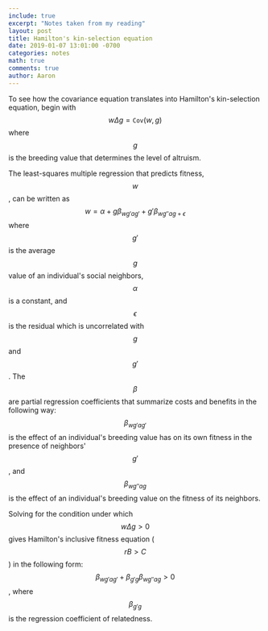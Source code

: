 ```yaml
---
include: true
excerpt: "Notes taken from my reading"
layout: post
title: Hamilton's kin-selection equation
date: 2019-01-07 13:01:00 -0700
categories: notes 
math: true
comments: true
author: Aaron
---
```


To see how the covariance equation translates into Hamilton's kin-selection equation, begin with $$w\Delta g = \texttt{Cov}(w,g)$$ where $$g$$ is the breeding value that determines the level of altruism.  

The least-squares multiple regression that predicts fitness, $$w$$, can be written as $$w = \alpha + g\beta_{wg'ag'} + g'\beta_{wg''ag+\epsilon}$$ where $$g'$$ is the average $$g$$ value of an individual's social neighbors, $$\alpha$$ is a constant, and $$\epsilon$$ is the residual which is uncorrelated with $$g$$ and $$g'$$. The $$\beta$$ are partial regression coefficients that summarize costs and benefits in the following way: $$\beta_{wg'ag'}$$ is the effect of an individual's breeding value has on its own fitness in the presence of neighbors' $$g'$$, and $$\beta_{wg''ag}$$ is the effect of an individual's breeding value on the fitness of its neighbors.  

Solving for the condition under which $$w\Delta g > 0$$ gives Hamilton's inclusive fitness equation ($$rB > C$$) in the following form: $$\beta_{wg'ag'}+\beta_{g'g}\beta_{wg''ag} > 0$$, where $$\beta_{g'g}$$ is the regression coefficient of relatedness.
